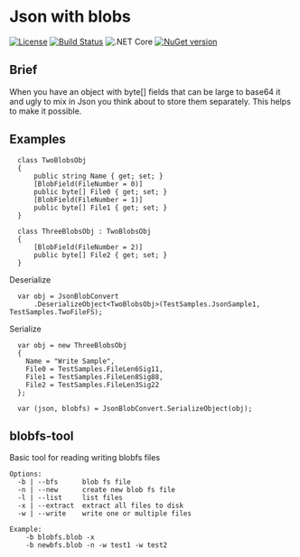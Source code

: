 # Json with blobs
  
[![License](http://img.shields.io/badge/license-mit-blue.svg?style=flat-square)](https://raw.githubusercontent.com/json-iterator/go/master/LICENSE)
[![Build Status](https://travis-ci.org/gvaduha/json-with-blobs.svg?branch=master)](https://travis-ci.org/gvaduha/json-with-blobs)
![.NET Core](https://github.com/gvaduha/json-with-blobs/workflows/.NET%20Core/badge.svg)
[![NuGet version](https://img.shields.io/nuget/v/json-with-blobs.svg?style=flat-square)](https://www.nuget.org/packages/json-with-blobs/1.0.0)
## Brief
When you have an object with byte[] fields that can be large to base64 it and ugly to mix in Json you think about to store them separately. This helps to make it possible.

## Examples
```
  class TwoBlobsObj
  {
      public string Name { get; set; }
      [BlobField(FileNumber = 0)]
      public byte[] File0 { get; set; }
      [BlobField(FileNumber = 1)]
      public byte[] File1 { get; set; }
  }

  class ThreeBlobsObj : TwoBlobsObj
  {
      [BlobField(FileNumber = 2)]
      public byte[] File2 { get; set; }
  }
```
Deserialize
```
  var obj = JsonBlobConvert
      .DeserializeObject<TwoBlobsObj>(TestSamples.JsonSample1, TestSamples.TwoFileFS);
```
Serialize
```
  var obj = new ThreeBlobsObj
  {
    Name = "Write Sample",
    File0 = TestSamples.FileLen6Sig11,
    File1 = TestSamples.FileLen8Sig88,
    File2 = TestSamples.FileLen3Sig22
  };

  var (json, blobfs) = JsonBlobConvert.SerializeObject(obj);
```

## blobfs-tool
Basic tool for reading writing blobfs files
```
Options:
  -b | --bfs      blob fs file
  -n | --new      create new blob fs file
  -l | --list     list files
  -x | --extract  extract all files to disk
  -w | --write    write one or multiple files

Example:
	-b blobfs.blob -x
	-b newbfs.blob -n -w test1 -w test2
```
